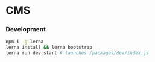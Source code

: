 # CMS

### Development

```sh
npm i -g lerna
lerna install && lerna bootstrap
lerna run dev:start # launches /packages/dev/index.js
```
